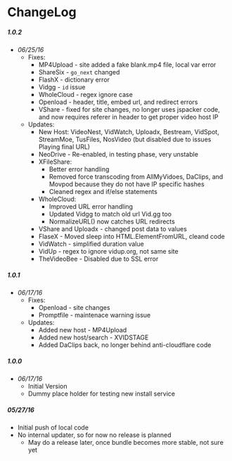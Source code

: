 # ChangeLog

##### 1.0.2
 - _06/25/16_
   - Fixes:
     - MP4Upload - site added a fake blank.mp4 file, local var error
     - ShareSix - `go_next` changed
     - FlashX - dictionary error
     - Vidgg - `id` issue
     - WholeCloud - regex ignore case
     - Openload - header, title, embed url, and redirect errors
     - VShare - fixed for site changes, no longer uses jspacker code, and now requires referer in header to get proper video host IP
   - Updates:
     - New Host: VideoNest, VidWatch, Uploadx, Bestream, VidSpot, StreamMoe, TusFiles, NosVideo (but disabled due to issues Playing final URL)
     - NeoDrive - Re-enabled, in testing phase, very unstable
     - XFileShare:
       - Better error handling
       - Removed force transcoding from AllMyVidoes, DaClips, and Movpod because they do not have IP specific hashes
       - Cleaned regex and if/else statements
     - WholeCloud:
       - Improved URL error handling
       - Updated Vidgg to match old url Vid.gg too
       - NormalizeURL() now catches URL redirects
     - VShare and Uploadx - changed post data to values
     - FlaseX - Moved sleep into HTML.ElementFromURL, cleand code
     - VidWatch - simplified duration value
     - VidUp - regex to ignore vidup.org, not same site
     - TheVideoBee - Disabled due to SSL error

##### 1.0.1
 - _06/17/16_
   - Fixes:
     - Openload - site changes
     - Promptfile - maintenace warning issue
   - Updates:
     - Added new host - MP4Upload
     - Added new host/search - XVIDSTAGE
     - Added DaClips back, no longer behind anti-cloudflare code

##### 1.0.0
 - _06/17/16_
   - Initial Version
   - Dummy place holder for testing new install service

##### 05/27/16
- Initial push of local code
- No internal updater, so for now no release is planned
  - May do a release later, once bundle becomes more stable, not sure yet
